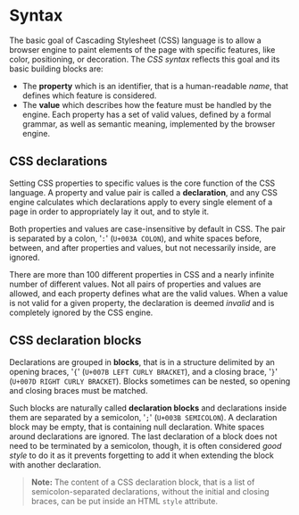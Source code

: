 # Syntax

The basic goal of Cascading Stylesheet (CSS) language is to allow a browser engine to paint elements of the page with specific features, like color, positioning, or decoration. The _CSS syntax_ reflects this goal and its basic building blocks are:

- The **property** which is an identifier, that is a human-readable _name_, that defines which feature is considered.
- The **value** which describes how the feature must be handled by the engine. Each property has a set of valid values, defined by a formal grammar, as well as semantic meaning, implemented by the browser engine.

## CSS declarations

Setting CSS properties to specific values is the core function of the CSS language. A property and value pair is called a **declaration**, and any CSS engine calculates which declarations apply to every single element of a page in order to appropriately lay it out, and to style it.

Both properties and values are case-insensitive by default in CSS. The pair is separated by a colon, '`:`' (`U+003A COLON`), and white spaces before, between, and after properties and values, but not necessarily inside, are ignored.

There are more than 100 different properties in CSS and a nearly infinite number of different values. Not all pairs of properties and values are allowed, and each property defines what are the valid values. When a value is not valid for a given property, the declaration is deemed _invalid_ and is completely ignored by the CSS engine.

## CSS declaration blocks

Declarations are grouped in **blocks**, that is in a structure delimited by an opening braces, '`{`' (`U+007B LEFT CURLY BRACKET`), and a closing brace, '`}`' (`U+007D RIGHT CURLY BRACKET`). Blocks sometimes can be nested, so opening and closing braces must be matched.

Such blocks are naturally called **declaration blocks** and declarations inside them are separated by a semicolon, '`;`' (`U+003B SEMICOLON`). A declaration block may be empty, that is containing null declaration. White spaces around declarations are ignored. The last declaration of a block does not need to be terminated by a semicolon, though, it is often considered _good style_ to do it as it prevents forgetting to add it when extending the block with another declaration.

> **Note:** The content of a CSS declaration block, that is a list of semicolon-separated declarations, without the initial and closing braces, can be put inside an HTML `style` attribute.

